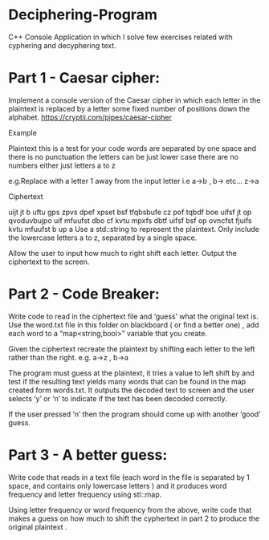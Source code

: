 # Deciphering-Program
C++ Console Application in which I solve few exercises related with cyphering and decyphering text.


# Part 1 - Caesar cipher:

Implement a console version of the Caesar cipher in which each letter in the plaintext is replaced by a letter some fixed number of positions down the alphabet. 
https://cryptii.com/pipes/caesar-cipher

Example

Plaintext 
this is a test for your code words are separated by one space and there is no punctuation the letters can be just lower case there are no numbers either just letters a to z

e.g.Replace with a letter 1 away from the input letter i.e a->b , b-> etc… z->a

Ciphertext

uijt jt b uftu gps zpvs dpef xpset bsf tfqbsbufe cz pof tqbdf boe uifsf jt op qvoduvbujpo uif mfuufst dbo cf kvtu mpxfs dbtf uifsf bsf op ovncfst fjuifs kvtu mfuufst b up a
Use a std::string to represent the plaintext. Only include the lowercase letters a to z, separated by a single space. 

Allow the user to input how much to right shift each letter. Output the ciphertext to the screen.

# Part 2 - Code Breaker: 

Write code to read in the ciphertext file and ‘guess’ what the original text is. Use the word.txt file in this folder on blackboard ( or find a better one) , add each word  to a “map<string,bool>” variable that you create.

Given the ciphertext recreate the plaintext by shifting each letter to the left rather than the right.
e.g. a->z , b->a 

The program must guess at the plaintext, it tries a value to left shift by and test if the resulting text yields many words that can be found in the map created form words.txt. 
It outputs the decoded text to screen and the user selects ‘y’ or ‘n’ to indicate if the text has been decoded correctly. 

If the user pressed ‘n’ then the program should come up with another ‘good’ guess.

# Part 3 - A better guess:

Write code that reads in a text file (each word in the file is separated by 1 space, and contains only lowercase letters ) and it produces word frequency and letter frequency using stl::map. 
 
Using letter frequency or word frequency from the above, write code that makes a guess on how much to shift the cyphertext in part 2 to produce the original plaintext .

